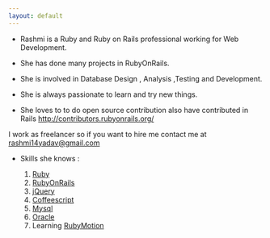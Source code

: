 ```yaml
---
layout: default
---
```

  * Rashmi is a Ruby and Ruby on Rails professional working for Web Development.

  * She has done many projects in RubyOnRails.

  * She is involved in Database Design , Analysis ,Testing and Development.

  * She is always passionate to learn and try new things.

  * She loves to to do open source contribution also have contributed in Rails <a>http://contributors.rubyonrails.org/</a>
  
  I work as freelancer so if you want to hire me contact me at <a href='mailto:rashmi14yadav@gmail.com'>rashmi14yadav@gmail.com</a>

  

  * Skills she knows :
  
    1. <a href="http://www.ruby-lang.org/en/">Ruby</a>
    2. <a href='http://guides.rubyonrails.org/'>RubyOnRails</a>
    3. <a href='http://jquery.com/'>jQuery</a>
    4. <a href="http://coffeescript.org/">Coffeescript</a>
    5. <a href="http://www.mysql.com/">Mysql</a></li>
    6. <a href="http://www.oracle.com/index.html">Oracle</a></li>
    7. Learning <a href="http://www.rubymotion.com/">RubyMotion</a>

